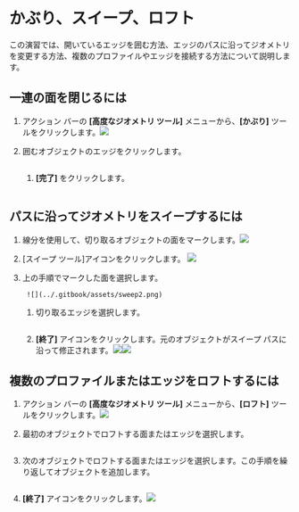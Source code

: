 # かぶり、スイープ、ロフト

この演習では、開いているエッジを囲む方法、エッジのパスに沿ってジオメトリを変更する方法、複数のプロファイルやエッジを接続する方法について説明します。

## 一連の面を閉じるには

1. アクション バーの **[高度なジオメトリ ツール]** メニューから、**[かぶり]** ツールをクリックします。![](<../.gitbook/assets/cover-tool (1).png>)
2.  囲むオブジェクトのエッジをクリックします。

    <img src="../.gitbook/assets/cover_tool1.png" alt="" data-size="original">

    1.  **[完了]** をクリックします。

        <img src="../.gitbook/assets/guid-e23d787e-5f90-4de1-b690-03306f0cb4b2-low (1) (1) (2).png" alt="" data-size="original"><img src="../.gitbook/assets/cover-finish.PNG" alt="" data-size="original">

## パスに沿ってジオメトリをスイープするには

1. 線分を使用して、切り取るオブジェクトの面をマークします。![](../.gitbook/assets/sweep.png)
2. [スイープ ツール]アイコンをクリックします。 ![](<../.gitbook/assets/sweep-tool (1).png>)
3.  上の手順でマークした面を選択します。

    ```
     ![](../.gitbook/assets/sweep2.png) 
    ```

    1.  切り取るエッジを選択します。

        <img src="../.gitbook/assets/sweep3.png" alt="" data-size="original">
    2. **[終了]** アイコンをクリックします。元のオブジェクトがスイープ パスに沿って修正されます。![](../.gitbook/assets/sweep4.png)![](<../.gitbook/assets/guid-e23d787e-5f90-4de1-b690-03306f0cb4b2-low (1) (1) (1).png>)

## 複数のプロファイルまたはエッジをロフトするには

1. アクション バーの **[高度なジオメトリ ツール]** メニューから、**[ロフト]** ツールをクリックします。![](<../.gitbook/assets/loft-tool (1).png>)
2.  最初のオブジェクトでロフトする面またはエッジを選択します。

    <img src="../.gitbook/assets/loft1.png" alt="" data-size="original">
3.  次のオブジェクトでロフトする面またはエッジを選択します。この手順を繰り返してオブジェクトを追加します。

    <img src="../.gitbook/assets/loft2.png" alt="" data-size="original">
4.  **[終了]** アイコンをクリックします。![](<../.gitbook/assets/guid-e23d787e-5f90-4de1-b690-03306f0cb4b2-low (1) (1) (2) (1).png>)

    <img src="../.gitbook/assets/loft3.png" alt="" data-size="original">
